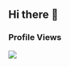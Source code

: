 ## Hi there 👋

### Profile Views
<img src="https://access-counter.vercel.app/api/counter?name=HarrryHe" />
